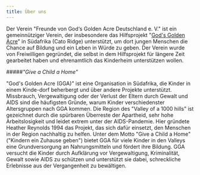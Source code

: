 ```yaml
---
title: Über uns
---
```


Der Verein "Freunde von God‘s Golden Acre Deutschland e. V." ist ein gemeinnütziger Verein, der insbesondere das Hilfsprojekt "[God's Golden Acre](http://www.godsgoldenacre.org "God's Golden Acre")" in Südafrika (Cato Ridge) unterstützt, um dort jungen Menschen die Chance auf Bildung und ein Leben in Würde zu geben. Der Verein wurde von Freiwilligen gegründet, die selbst in dem Hilfsprojekt für längere Zeit gearbeitet haben und ehrenamtlich das Kinderheim unterstützen wollen.

#####_"Give a Child a Home"_

"God's Golden Acre (GGA)" ist eine Organisation in Südafrika, die Kinder in einem Kinde-dorf beherbergt und über andere Projekte unterstützt. Missbrauch, Vergewaltigung oder der Verlust der Eltern durch Gewalt und AIDS sind die häufigsten Gründe, warum Kinder verschiedenster Altersgruppen nach GGA kommen. Die Region des "Valley of a 1000 hills" ist gezeichnet durch die spürbaren Überreste der Apartheid, sehr hohe Arbeitslosigkeit und leidet extrem unter der AIDS-Pandemie. Hier gründete Heather Reynolds 1994 das Projekt, das sich dafür einsetzt, den Menschen in der Region nachhaltig zu helfen. Unter dem Motto "Give a Child a Home" ("Kindern ein Zuhause geben") bietet GGA für viele Kinder in den Valleys eine Grundversorgung an Nahrungsmitteln und fördert ihre Bildung. GGA versucht die Kinder durch Aufklärung vor Vergewaltigung, Kriminalität, Gewalt sowie AIDS zu schützen und unterstützt sie dabei, schreckliche Erlebnisse aus der Vergangenheit zu bewältigen.





